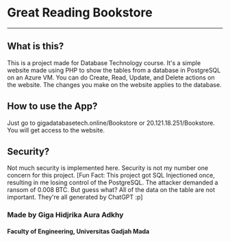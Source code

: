 # Great Reading Bookstore

-----------------------------------------------------

## What is this?
This is a project made for Database Technology course. It's a simple website made using PHP to show the tables from a database in PostgreSQL on an Azure VM. You can do Create, Read, Update, and Delete actions on the website. The changes you make on the website applies to the database.

## How to use the App?
Just go to gigadatabasetech.online/Bookstore or 20.121.18.251/Bookstore. You will get access to the website.

## Security?
Not much security is implemented here. Security is not my number one concern for this project.
[Fun Fact: This project got SQL Injectioned once, resulting in me losing control of the PostgreSQL. The attacker demanded a ransom of 0.008 BTC. But guess what? All of the data on the table are not important. They're all generated by ChatGPT :p]

### Made by Giga Hidjrika Aura Adkhy
#### Faculty of Engineering, Universitas Gadjah Mada